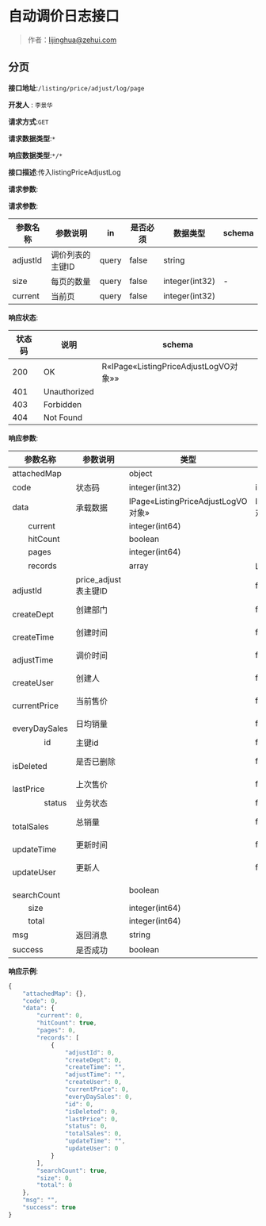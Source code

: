 # 自动调价日志接口

> 作者：lijinghua@zehui.com

## 分页


**接口地址**:`/listing/price/adjust/log/page`

**开发人** : `李景华`

**请求方式**:`GET`


**请求数据类型**:`*`


**响应数据类型**:`*/*`


**接口描述**:传入listingPriceAdjustLog


**请求参数**:


**请求参数**:


| 参数名称 | 参数说明 | in    | 是否必须 | 数据类型 | schema |
| -------- | -------- | ----- | -------- | -------- | ------ |
|adjustId|调价列表的主键ID|query|false|string||
|size|每页的数量|query|false|integer(int32)|-|
|current|当前页|query|false|integer(int32)||


**响应状态**:


| 状态码 | 说明 | schema |
| -------- | -------- | ----- | 
|200|OK|R«IPage«ListingPriceAdjustLogVO对象»»|
|401|Unauthorized||
|403|Forbidden||
|404|Not Found||


**响应参数**:


| 参数名称 | 参数说明 | 类型 | schema |
| -------- | -------- | ----- |----- | 
|attachedMap||object||
|code|状态码|integer(int32)|integer(int32)|
|data|承载数据|IPage«ListingPriceAdjustLogVO对象»|IPage«ListingPriceAdjustLogVO对象»|
|&emsp;&emsp;current||integer(int64)||
|&emsp;&emsp;hitCount||boolean||
|&emsp;&emsp;pages||integer(int64)||
|&emsp;&emsp;records||array|ListingPriceAdjustLogVO对象|
|&emsp;&emsp;&emsp;&emsp;adjustId|price_adjust表主键ID||false|integer(int64)||
|&emsp;&emsp;&emsp;&emsp;createDept|创建部门||false|integer(int64)||
|&emsp;&emsp;&emsp;&emsp;createTime|创建时间||false|string(date-time)||
|&emsp;&emsp;&emsp;&emsp;adjustTime|调价时间||false|string(date-time)||
|&emsp;&emsp;&emsp;&emsp;createUser|创建人||false|integer(int64)||
|&emsp;&emsp;&emsp;&emsp;currentPrice|当前售价 ||false|number(double)||
|&emsp;&emsp;&emsp;&emsp;everyDaySales|日均销量||false|integer(int32)||
|&emsp;&emsp;&emsp;&emsp;id|主键id||false|integer(int64)||
|&emsp;&emsp;&emsp;&emsp;isDeleted|是否已删除||false|integer(int32)||
|&emsp;&emsp;&emsp;&emsp;lastPrice|上次售价||false|number(double)||
|&emsp;&emsp;&emsp;&emsp;status|业务状态||false|integer(int32)||
|&emsp;&emsp;&emsp;&emsp;totalSales|总销量||false|integer(int32)||
|&emsp;&emsp;&emsp;&emsp;updateTime|更新时间||false|string(date-time)||
|&emsp;&emsp;&emsp;&emsp;updateUser|更新人||false|integer(int64)||
|&emsp;&emsp;searchCount||boolean||
|&emsp;&emsp;size||integer(int64)||
|&emsp;&emsp;total||integer(int64)||
|msg|返回消息|string||
|success|是否成功|boolean||


**响应示例**:
```javascript
{
	"attachedMap": {},
	"code": 0,
	"data": {
		"current": 0,
		"hitCount": true,
		"pages": 0,
		"records": [
			{
				"adjustId": 0,
				"createDept": 0,
				"createTime": "",
				"adjustTime": "",
				"createUser": 0,
				"currentPrice": 0,
				"everyDaySales": 0,
				"id": 0,
				"isDeleted": 0,
				"lastPrice": 0,
				"status": 0,
				"totalSales": 0,
				"updateTime": "",
				"updateUser": 0
			}
		],
		"searchCount": true,
		"size": 0,
		"total": 0
	},
	"msg": "",
	"success": true
}
```
